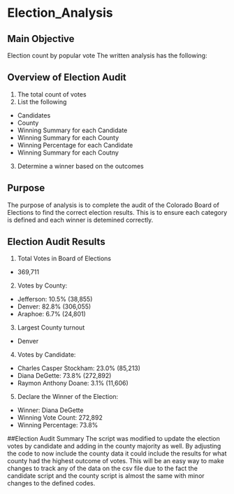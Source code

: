 # Election_Analysis
## Main Objective
Election count by popular vote
The written analysis has the following:

## Overview of Election Audit
1. The total count of votes
2. List the following
  - Candidates
  - County
  - Winning Summary for each Candidate
  - Winning Summary for each County
  - Winning Percentage for each Candidate
  - Winning Summary for each Coutny
3. Determine a winner based on the outcomes

## Purpose
The purpose of analysis is to complete the audit of the Colorado Board of Elections to find the correct election results. This is to ensure each category is defined and each winner is detemined correctly. 

## Election Audit Results
1. Total Votes in Board of Elections
- 369,711

2. Votes by County:

- Jefferson: 10.5% (38,855)
- Denver: 82.8% (306,055)
- Araphoe: 6.7% (24,801)

3. Largest County turnout 
- Denver

4. Votes by Candidate:

- Charles Casper Stockham: 23.0% (85,213)
- Diana DeGette: 73.8% (272,892)
- Raymon Anthony Doane: 3.1% (11,606)

5. Declare the Winner of the Election:

- Winner: Diana DeGette
- Winning Vote Count: 272,892
- Winning Percentage: 73.8%

##Election Audit Summary
The script was modified to update the election votes by candidate and adding in the county majority as well. By adjusting the code to 
now include the county data it could include the results for what county had the highest outcome of votes. This will be an easy way to make changes to track any of the data on the csv file due to the fact the candidate script and the county script is almost the same with
minor changes to the defined codes.
